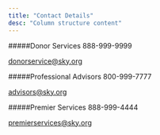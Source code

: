 ```yaml
---
title: "Contact Details"
desc: "Column structure content"
---
```

<div class="card">

#####Donor Services
888-999-9999

[donorservice@sky.org](donorservice@sky.org)

</div>
<div class="card">

#####Professional Advisors
800-999-7777

[advisors@sky.org](professionaladvisors@sky.org)

</div>
<div class="card">

#####Premier Services
888-999-4444

[premierservices@sky.org](premierservices@sky.org)

</div>